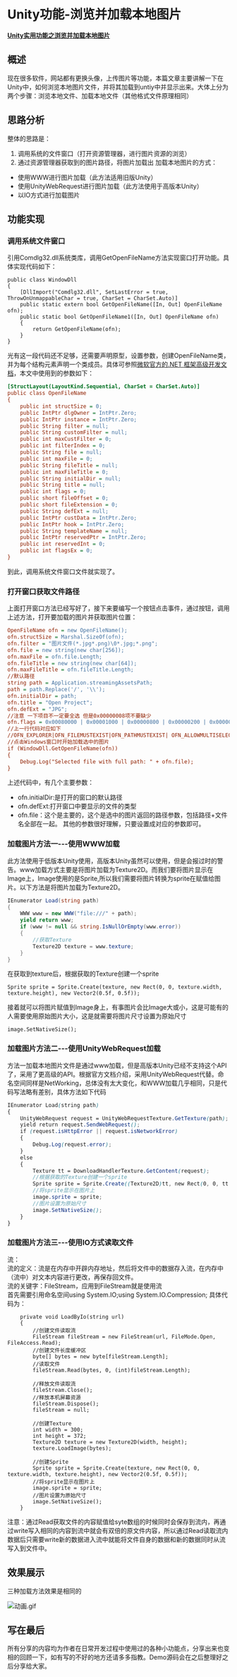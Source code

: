 # Unity功能-浏览并加载本地图片

**[Unity实用功能之浏览并加载本地图片](<https://juejin.cn/post/6992212153897844766>)**

## 概述

现在很多软件，网站都有更换头像，上传图片等功能，本篇文章主要讲解一下在Unity中，如何浏览本地图片文件，并将其加载到untiy中并显示出来。大体上分为两个步骤：浏览本地文件、加载本地文件（其他格式文件原理相同）

## 思路分析

整体的思路是：

1.  调用系统的文件窗口（打开资源管理器，进行图片资源的浏览）
2.  通过资源管理器获取到的图片路径，将图片加载出 加载本地图片的方式：

+   使用WWW进行图片加载（此方法适用旧版Unity）
+   使用UnityWebRequest进行图片加载（此方法使用于高版本Unity）
+   以IO方式进行加载图片

## 功能实现

### 调用系统文件窗口

引用Comdlg32.dll系统类库，调用GetOpenFileName方法实现窗口打开功能。具体实现代码如下：

```arduino
public class WindowDll
{
    [DllImport("Comdlg32.dll", SetLastError = true, ThrowOnUnmappableChar = true, CharSet = CharSet.Auto)]
    public static extern bool GetOpenFileName([In, Out] OpenFileName ofn);
    public static bool GetOpenFileName1([In, Out] OpenFileName ofn)
    {
        return GetOpenFileName(ofn);
    }
}
```

光有这一段代码还不足够，还需要声明原型，设置参数，创建OpenFileName类，并为每个结构元素声明一个类成员。具体可参照[微软官方的.NET 框架高级开发文档](https://docs.microsoft.com/en-us/previous-versions/dotnet/netframework-4.0/w5tyztk9%28v=vs.100%29?redirectedfrom=MSDN#declaring-prototypes "https://docs.microsoft.com/en-us/previous-versions/dotnet/netframework-4.0/w5tyztk9%28v=vs.100%29?redirectedfrom=MSDN#declaring-prototypes")，本文中使用到的参数如下：

```ini
[StructLayout(LayoutKind.Sequential, CharSet = CharSet.Auto)]
public class OpenFileName
{
    public int structSize = 0;
    public IntPtr dlgOwner = IntPtr.Zero;
    public IntPtr instance = IntPtr.Zero;
    public String filter = null;
    public String customFilter = null;
    public int maxCustFilter = 0;
    public int filterIndex = 0;
    public String file = null;
    public int maxFile = 0;
    public String fileTitle = null;
    public int maxFileTitle = 0;
    public String initialDir = null;
    public String title = null;
    public int flags = 0;
    public short fileOffset = 0;
    public short fileExtension = 0;
    public String defExt = null;
    public IntPtr custData = IntPtr.Zero;
    public IntPtr hook = IntPtr.Zero;
    public String templateName = null;
    public IntPtr reservedPtr = IntPtr.Zero;
    public int reservedInt = 0;
    public int flagsEx = 0;
}
```

到此，调用系统文件窗口文件就实现了。

### 打开窗口获取文件路径

上面打开窗口方法已经写好了，接下来要编写一个按钮点击事件，通过按钮，调用上述方法，打开要加载的图片并获取图片位置：

```ini
OpenFileName ofn = new OpenFileName();
ofn.structSize = Marshal.SizeOf(ofn);
ofn.filter = "图片文件(*.jpg*.png)\0*.jpg;*.png";
ofn.file = new string(new char[256]);
ofn.maxFile = ofn.file.Length;
ofn.fileTitle = new string(new char[64]);
ofn.maxFileTitle = ofn.fileTitle.Length;
//默认路径
string path = Application.streamingAssetsPath;
path = path.Replace('/', '\\');
ofn.initialDir = path;
ofn.title = "Open Project";
ofn.defExt = "JPG";
//注意 一下项目不一定要全选 但是0x00000008项不要缺少
ofn.flags = 0x00080000 | 0x00001000 | 0x00000800 | 0x00000200 | 0x00000008;
//上一行代码对应如下
//OFN_EXPLORER|OFN_FILEMUSTEXIST|OFN_PATHMUSTEXIST| OFN_ALLOWMULTISELECT|OFN_NOCHANGEDIR
//点击Windows窗口时开始加载选中的图片
if (WindowDll.GetOpenFileName(ofn))
{
    Debug.Log("Selected file with full path: " + ofn.file);
}
```

上述代码中，有几个主要参数：

+   ofn.initialDir:是打开的窗口的默认路径
+   ofn.defExt:打开窗口中要显示的文件的类型
+   ofn.file：这个是主要的，这个是选中的图片返回的路径参数，包括路径+文件名全部在一起。 其他的参数很好理解，只要设置成对应的参数即可。

### 加载图片方法一---使用WWW加载

此方法使用于低版本Unity使用，高版本Unity虽然可以使用，但是会报过时的警告。www加载方式主要是将图片加载为Texture2D。而我们要将图片显示在Image上，Image使用的是Sprite,所以我们需要将图片转换为sprite在赋值给图片。以下方法是将图片加载为Texture2D。

```csharp
IEnumerator Load(string path)
{
    WWW www = new WWW("file:///" + path);
    yield return www;
    if (www != null && string.IsNullOrEmpty(www.error))
    {
        //获取Texture
        Texture2D texture = www.texture;
    }
}
```

在获取到texture后，根据获取的Texture创建一个sprite

```arduino
Sprite sprite = Sprite.Create(texture, new Rect(0, 0, texture.width, texture.height), new Vector2(0.5f, 0.5f));
```

接着就可以将图片赋值到Image身上，有事图片会比Image大或小，这是可能有的人需要使用原始图片大小，这是就需要将图片尺寸设置为原始尺寸

`image.SetNativeSize();`

### 加载图片方法二---使用UnityWebRequest加载

方法一加载本地图片文件是通过www加载，但是高版本Unity已经不支持这个API了，采用了更高级的API。根据官方文档介绍，采用UnityWebRequest代替。命名空间同样是NetWorking，总体没有太大变化，和WWW加载几乎相同，只是代码写法略有差别，具体方法如下代码

```scss
IEnumerator Load(string path)
{
    UnityWebRequest request = UnityWebRequestTexture.GetTexture(path);
    yield return request.SendWebRequest();
    if (request.isHttpError || request.isNetworkError)
    {
        Debug.Log(request.error);
    }
    else
    {
        Texture tt = DownloadHandlerTexture.GetContent(request);
        //根据获取的Texture创建一个sprite
        Sprite sprite = Sprite.Create((Texture2D)tt, new Rect(0, 0, tt.width, tt.height), new Vector2(0.5f, 0.5f));
        //将sprite显示在图片上
        image.sprite = sprite;
        //图片设置为原始尺寸
        image.SetNativeSize();
    }  
}  
```

### 加载图片方法三---使用IO方式读取文件

流：  
流的定义：流是在内存中开辟内存地址，然后将文件中的数据存入流，在内存中（流中）对文本内容进行更改，再保存回文件。  
流的关键字：FileStream，应用到FileStream就是使用流  
首先需要引用命名空间using System.IO;using System.IO.Compression; 具体代码为：

```arduino
    private void LoadByIo(string url)
    {
        //创建文件读取流
        FileStream fileStream = new FileStream(url, FileMode.Open, FileAccess.Read);
        //创建文件长度缓冲区
        byte[] bytes = new byte[fileStream.Length];
        //读取文件
        fileStream.Read(bytes, 0, (int)fileStream.Length);

        //释放文件读取流
        fileStream.Close();
        //释放本机屏幕资源
        fileStream.Dispose();
        fileStream = null;

        //创建Texture
        int width = 300;
        int height = 372;
        Texture2D texture = new Texture2D(width, height);
        texture.LoadImage(bytes);

        //创建Sprite
        Sprite sprite = Sprite.Create(texture, new Rect(0, 0, texture.width, texture.height), new Vector2(0.5f, 0.5f));
        //将sprite显示在图片上
        image.sprite = sprite;
        //图片设置为原始尺寸
        image.SetNativeSize();
    }
```

注意：通过Read获取文件的内容赋值给syte数组的时候同时会保存到流内，再通过write写入相同的内容到流中就会有双倍的原文件内容，所以通过Read读取流内数据后只需要write新的数据进入流中就能将文件自身的数据和新的数据同时从流写入到文件中。

## 效果展示

三种加载方法效果是相同的

![动画.gif](https://p6-juejin.byteimg.com/tos-cn-i-k3u1fbpfcp/bc24e1f972b84a2d94533c076c39fa2a~tplv-k3u1fbpfcp-zoom-in-crop-mark:3024:0:0:0.image)

## 写在最后

所有分享的内容均为作者在日常开发过程中使用过的各种小功能点，分享出来也变相的回顾一下，如有写的不好的地方还请多多指教。Demo源码会在之后整理好之后分享给大家。